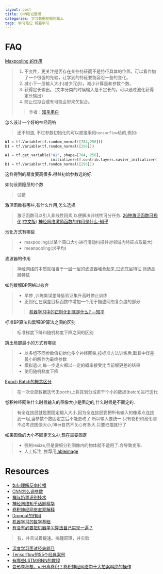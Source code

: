 ```yaml
---
layout: post
title: CNN笔记整理
categories: 学习数据挖掘的路上
tags: 学习笔记 机器学习
---
```


# FAQ

[Maxpooling 的作用](https://www.quora.com/What-is-max-pooling-in-convolutional-neural-networks)
> 1. 不变性，更关注是否存在某些特征而不是特征具体的位置。可以看作加了一个很强的先验，让学到的特征要能容忍一些的变化。
> 2. 减小下一层输入大小(减少冗余)，减小计算量和参数个数。
> 3. 获得定长输出。（文本分类的时候输入是不定长的，可以通过池化获得定长输出）
> 4. 防止过拟合或有可能会带来欠拟合。
>> 作者：[知乎用户](https://www.zhihu.com/question/36686900/answer/91714601)

怎么设计一个好的神经网络
> 还不知道, 不过参数初始化的可以直接采用`tensorflow`给的,例如:

```python
W1 = tf.Variable(tf.random_normal([784,256]))
b1 = tf.Variable(tf.random_normal([256]))

W1 = tf.get_variable("W1", shape=[784, 256],
                     initializer=tf.contrib.layers.xavier_initializer())
b1 = tf.Variable(tf.random_normal([256]))
```
这样得到的精度要高很多.得益初始参数选的好.

如何设置隐层的个数
> 试错

激活函数有哪些,有什么作用,怎么选择
> 激活函数可以引入非线性因素,以便解决非线性可分任务.
> [26种激活函数可视化](https://dashee87.github.io/data%20science/deep%20learning/visualising-activation-functions-in-neural-networks/)([中文版](https://www.jiqizhixin.com/articles/2017-10-10-3))
> [神经网络激励函数的作用是什么-知乎](https://www.zhihu.com/question/22334626)

池化方式有哪些
> * maxpooling(以某个窗口大小进行滑动扫描并对邻域内特征点取最大) 
> * meanpooling(求平均)

滤波器的作用
> 神经网络的本质就相当于一层一层的滤波器堆叠起来,过滤底层特征.筛选高层特征

如何缓解BP网络过拟合
> * 早停 ,训练集误差降低验证集升高时停止训练
> * 正则化,在误差目标函数中增加一个用于描述网络复杂度的部分
>> [机器学习中的正则化到底是什么? --知乎](https://www.zhihu.com/question/20924039)

标准BP算法和累积BP算法之间的区别
> 标准梯度下降和随机梯度下降之间的区别


跳出局部最小的方式有哪些

> * 以多组不同参数值初始化多个神经网络,按标准方法训练后,取其中误差最小的解作为最终参数
> * 模拟退火,每一步退火都以一定的概率接受比当前解更差的结果
> * 使用随机梯度下降

[Epoch,Batch的概念区分](https://stackoverflow.com/questions/4752626/epoch-vs-iteration-when-training-neural-networks)
> 在一次全部数据迭代(Epoch)上将其划分成若干个小的数据(batch)进行迭代

卷积神经网络什么时候输入的图像大小是固定的,什么时候是不固定的.
> 有全连接层就是要固定输入大小,因为全连接层要把所有输入的像素点连接到一起,当参数个数固定之后不能更改了.所以输入要统一.只有卷积和池化则不必考虑图像大小,filter自然不关心有多大.只要扫描就行了

如果图像的大小不固定怎么办,现在需要固定
> * 强制resize,但是要细分到图像内的物体就不适用了.会导致变形.
> * 人工标注, 推荐用[lableimage](https://github.com/tzutalin/labelImg)

# Resources

* [如何理解反向传播](https://www.zhihu.com/question/27239198?rf=24827633)
* [CNN怎么调参数](https://www.zhihu.com/question/27962483)
* [禅与奶罩识别技术](https://zhuanlan.zhihu.com/p/25774111)
* [神经网络知乎话题精华](https://www.zhihu.com/topic/20043586/top-answers)
* [卷积神经网络直观解释](https://www.zhihu.com/question/39022858/answer/81026163)
* [Dropout的作用](https://yq.aliyun.com/articles/68901) 
* [机器学习的数学基础](https://zhuanlan.zhihu.com/p/25197792)
* [有没有必要把机器学习算法自己实现一遍？](https://www.zhihu.com/question/36768514/answer/81937823)
> 有，并且试着提速。搞懂原理，并实验

* [深度学习面试经典题目](https://zhuanlan.zhihu.com/p/25005808)
* [Tensorflow的55个经典案例](https://zhuanlan.zhihu.com/p/27577246)
* [有哪些LSTM/RNN的教程](https://www.zhihu.com/question/29411132/answer/51515231)
* [变形卷积核、可分离卷积？卷积神经网络中十大拍案叫绝的操作](https://zhuanlan.zhihu.com/p/28749411)

